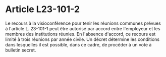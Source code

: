 # Article L23-101-2

Le recours à la visioconférence pour tenir les réunions communes prévues à l'article L. 23-101-1 peut être autorisé par accord entre l'employeur et les membres des institutions réunies. En l'absence d'accord, ce recours est limité à trois réunions par année civile. Un décret détermine les conditions dans lesquelles il est possible, dans ce cadre, de procéder à un vote à bulletin secret.